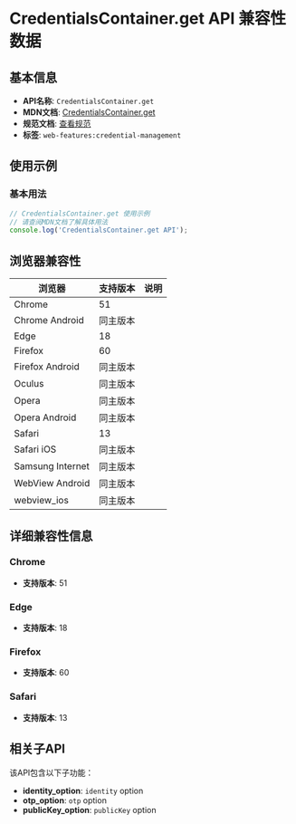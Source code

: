 # CredentialsContainer.get API 兼容性数据

## 基本信息

- **API名称**: `CredentialsContainer.get`
- **MDN文档**: [CredentialsContainer.get](https://developer.mozilla.org/docs/Web/API/CredentialsContainer/get)
- **规范文档**: [查看规范](https://w3c.github.io/webappsec-credential-management/#dom-credentialscontainer-get)
- **标签**: `web-features:credential-management`

## 使用示例

### 基本用法

```javascript
// CredentialsContainer.get 使用示例
// 请查阅MDN文档了解具体用法
console.log('CredentialsContainer.get API');
```

## 浏览器兼容性

| 浏览器 | 支持版本 | 说明 |
|--------|----------|------|
| Chrome | 51 |  |
| Chrome Android | 同主版本 |  |
| Edge | 18 |  |
| Firefox | 60 |  |
| Firefox Android | 同主版本 |  |
| Oculus | 同主版本 |  |
| Opera | 同主版本 |  |
| Opera Android | 同主版本 |  |
| Safari | 13 |  |
| Safari iOS | 同主版本 |  |
| Samsung Internet | 同主版本 |  |
| WebView Android | 同主版本 |  |
| webview_ios | 同主版本 |  |

## 详细兼容性信息

### Chrome

- **支持版本**: 51

### Edge

- **支持版本**: 18

### Firefox

- **支持版本**: 60

### Safari

- **支持版本**: 13

## 相关子API

该API包含以下子功能：

- **identity_option**: `identity` option
- **otp_option**: `otp` option
- **publicKey_option**: `publicKey` option

